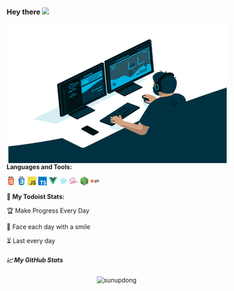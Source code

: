 ### Hey there <img src="https://media.giphy.com/media/hvRJCLFzcasrR4ia7z/giphy.gif" width="25px">


  <img align="right" alt="GIF" src="./code.gif?raw=true" width="500" height="320" />

**Languages and Tools:**  

<code><img height="20" src="https://raw.githubusercontent.com/devicons/devicon/master/icons/html5/html5-original-wordmark.svg" alt="html5"/></code>	<code><img height="20" src="https://raw.githubusercontent.com/devicons/devicon/master/icons/css3/css3-original-wordmark.svg" alt="css3"/></code>	<code><img height="20" src="https://raw.githubusercontent.com/github/explore/80688e429a7d4ef2fca1e82350fe8e3517d3494d/topics/javascript/javascript.png"></code>	<code><img height="20" src="https://raw.githubusercontent.com/devicons/devicon/master/icons/typescript/typescript-original.svg" alt="typescript"></code>	<code><img height="20" src="https://raw.githubusercontent.com/github/explore/80688e429a7d4ef2fca1e82350fe8e3517d3494d/topics/vue/vue.png"></code>	<code><img height="20" src="https://raw.githubusercontent.com/github/explore/80688e429a7d4ef2fca1e82350fe8e3517d3494d/topics/react/react.png"></code>	<code><img height="20" src="https://raw.githubusercontent.com/devicons/devicon/master/icons/sass/sass-original.svg" alt="sass"></code>	<code><img height="20" src="https://raw.githubusercontent.com/github/explore/80688e429a7d4ef2fca1e82350fe8e3517d3494d/topics/nodejs/nodejs.png"></code>	<code><img height="20" src="https://raw.githubusercontent.com/github/explore/80688e429a7d4ef2fca1e82350fe8e3517d3494d/topics/git/git.png"></code>

🚧 **My Todoist Stats:**
<!-- TODO-IST:START -->
🏆  Make Progress Every Day

🌸  Face each day with a smile      

⏳   Last every day
<!-- TODO-IST:END -->





##### 📈 My GitHub Stats

<p align="center"> <img src="https://github-readme-stats.vercel.app/api?username=sunupdong&show_icons=true&theme=gotham" alt="sunupdong" />






